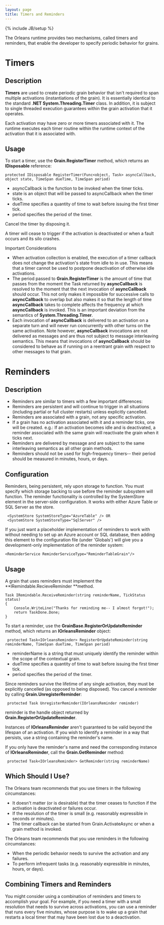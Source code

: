 ```yaml
---
layout: page
title: Timers and Reminders
---
```

{% include JB/setup %}

The Orleans runtime provides two mechanisms, called timers and reminders, that enable the developer to specify periodic behavior for grains.

# Timers

## Description
**Timers** are used to create periodic grain behavior that isn't required to span multiple activations (instantiations of the grain). It is essentially identical to the standard .**NET System.Threading.Timer** class. In addition, it is subject to single threaded execution guarantees within the grain activation that it operates. 

 Each activation may have zero or more timers associated with it. The runtime executes each timer routine within the runtime context of the activation that it is associated with.

## Usage
To start a timer, use the **Grain.RegisterTimer** method, which returns an  **IDisposable** reference:

    protected IDisposable RegisterTimer(Func<object, Task> asyncCallback, object state, TimeSpan dueTime, TimeSpan period)

* asyncCallback is the function to be invoked when the timer ticks. 
* state is an object that will be passed to asyncCallback when the timer ticks. 
* dueTime specifies a quantity of time to wait before issuing the first timer tick. 
* period specifies the period of the timer. 

 Cancel the timer by disposing it.

 A timer will cease to trigger if the activation is deactivated or when a fault occurs and its silo crashes.

 Important Considerations

* When activation collection is enabled, the execution of a timer callback does not change the activation's state from idle to in use. This means that a timer cannot be used to postpone deactivation of otherwise idle activations. 
* The period passed to **Grain.RegisterTimer** is the amount of time that passes from the moment the Task returned by **asyncCallback** is resolved to the moment that the next invocation of **asyncCallback** should occur. This not only makes it impossible for successive calls to **asyncCallback** to overlap but also makes it so that the length of time **asyncCallback** takes to complete affects the frequency at which **asyncCallback** is invoked. This is an important deviation from the semantics of **System.Threading.Timer**. 
* Each invocation of **asyncCallback** is delivered to an activation on a separate turn and will never run concurrently with other turns on the same activation. Note however, **asyncCallback** invocations are not delivered as messages and are thus not subject to message interleaving semantics. This means that invocations of **asyncCallback** should be considered to behave as if running on a reentrant grain with respect to other messages to that grain.

# Reminders

## Description
* Reminders are similar to timers with a few important differences:
* Reminders are persistent and will continue to trigger in all situations (including partial or full cluster restarts) unless explicitly cancelled. 
* Reminders are associated with a grain, not any specific activation. 
* If a grain has no activation associated with it and a reminder ticks, one will be created. e.g.: If an activation becomes idle and is deactivated, a reminder associated with the same grain will reactivate the grain when it ticks next. 
* Reminders are delivered by message and are subject to the same interleaving semantics as all other grain methods. 
* Reminders should not be used for high-frequency timers-- their period should be measured in minutes, hours, or days.

## Configuration
Reminders, being persistent, rely upon storage to function. You must specify which storage backing to use before the reminder subsystem will function. The reminder functionality is controlled by the SystemStore element in the server-side configuration. It works with either Azure Table or SQL Server as the store.

     <SystemStore SystemStoreType="AzureTable" /> OR 
     <SystemStore SystemStoreType="SqlServer" />


 If you just want a placeholder implementation of reminders to work with without needing to set up an Azure account or SQL database, then adding this element to the configuration file (under 'Globals') will give you a development-only implementation of the reminder system:


    <ReminderService ReminderServiceType="ReminderTableGrain"/>


## Usage
A grain that uses reminders must implement the **IRemindable.RecieveReminder **method.


    Task IRemindable.ReceiveReminder(string reminderName, TickStatus status)
    {
        Console.WriteLine("Thanks for reminding me-- I almost forgot!");
        return TaskDone.Done;
    }


 To start a reminder, use the **GrainBase.RegisterOrUpdateReminder** method, which returns an **IOrleansReminder** object:


     protected Task<IOrleansReminder> RegisterOrUpdateReminder(string reminderName, TimeSpan dueTime, TimeSpan period)

* reminderName is a string that must uniquely identify the reminder within the scope of the contextual grain. 
* dueTime specifies a quantity of time to wait before issuing the first timer tick. 
* period specifies the period of the timer. 

 Since reminders survive the lifetime of any single activation, they must be explicitly cancelled (as opposed to being disposed). You cancel a reminder by calling **Grain.UnregisterReminder**:


     protected Task UnregisterReminder(IOrleansReminder reminder)


reminder is the handle object returned by **Grain.RegisterOrUpdateReminder**.

 Instances of **IOrleansReminder** aren't guaranteed to be valid beyond the lifespan of an activation. If you wish to identify a reminder in a way that persists, use a string containing the reminder's name.

 If you only have the reminder's name and need the corresponding instance of  **IOrleansReminder**, call the **Grain.GetReminder** method:


     protected Task<IOrleansReminder> GetReminder(string reminderName)


## Which Should I Use?
The Orleans team recommends that you use timers in the following circumstances: 
* It doesn't matter (or is desirable) that the timer ceases to function if the activation is deactivated or failures occur. 
* If the resolution of the timer is small (e.g. reasonably expressible in seconds or minutes). 
* The timer callback can be started from Grain.ActivateAsync or when a grain method is invoked.

 The Orleans team recommends that you use reminders in the following circumstances: 
* When the periodic behavior needs to survive the activation and any failures. 
* To perform infrequent tasks (e.g. reasonably expressible in minutes, hours, or days).

## Combining Timers and Reminders

 You might consider using a combination of reminders and timers to accomplish your goal. For example, if you need a timer with a small resolution that needs to survive across activations, you can use a reminder that runs every five minutes, whose purpose is to wake up a grain that restarts a local timer that may have been lost due to a deactivation.